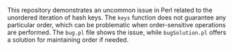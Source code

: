 This repository demonstrates an uncommon issue in Perl related to the unordered iteration of hash keys.  The `keys` function does not guarantee any particular order, which can be problematic when order-sensitive operations are performed. The `bug.pl` file shows the issue, while `bugSolution.pl` offers a solution for maintaining order if needed.